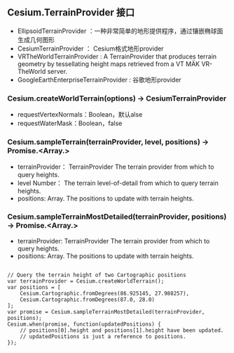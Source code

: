 
 
 
## Cesium.TerrainProvider 接口

- EllipsoidTerrainProvider ：一种非常简单的地形提供程序，通过镶嵌椭球面生成几何图形   
- CesiumTerrainProvider ：  Cesium格式地形provider  
- VRTheWorldTerrainProvider : A TerrainProvider that produces terrain geometry by tessellating height maps retrieved from a VT MÄK VR-TheWorld server.  
- GoogleEarthEnterpriseTerrainProvider : 谷歌地形provider
 
 
 
### Cesium.createWorldTerrain(options) → CesiumTerrainProvider

- requestVertexNormals：Boolean，默认alse	 
- requestWaterMask：Boolean，false	 
 
 
### Cesium.sampleTerrain(terrainProvider, level, positions) → Promise.<Array.<Cartographic>>

- terrainProvider： TerrainProvider	   The terrain provider from which to query heights.
- level	Number： The terrain level-of-detail from which to query terrain heights.
- positions: Array.<Cartographic>	The positions to update with terrain heights.


 
### Cesium.sampleTerrainMostDetailed(terrainProvider, positions) → Promise.<Array.<Cartographic>>
 
- terrainProvider: TerrainProvider	The terrain provider from which to query heights.
- positions: Array.<Cartographic>	The positions to update with terrain heights.

``` 

// Query the terrain height of two Cartographic positions
var terrainProvider = Cesium.createWorldTerrain();
var positions = [
    Cesium.Cartographic.fromDegrees(86.925145, 27.988257),
    Cesium.Cartographic.fromDegrees(87.0, 28.0)
];
var promise = Cesium.sampleTerrainMostDetailed(terrainProvider, positions);
Cesium.when(promise, function(updatedPositions) {
    // positions[0].height and positions[1].height have been updated.
    // updatedPositions is just a reference to positions.
});


```